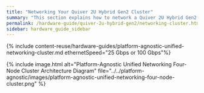 ```yaml
---
title: "Networking Your Quiver 2U Hybrid Gen2 Cluster"
summary: "This section explains how to network a Quiver 2U Hybrid Gen2 cluster."
permalink: /hardware-guide/quiver-2u-hybrid-gen2/networking-cluster.html
sidebar: hardware_guide_sidebar
---
```


{% include content-reuse/hardware-guides/platform-agnostic-unified-networking-cluster.md ethernetSpeed="25 Gbps or 100 Gbps"%}

{% include image.html alt="Platform-Agnostic Unified Networking Four-Node Cluster Architecture Diagram" file="../../platform-agnostic/images/platform-agnostic-unified-networking-four-node-cluster.png" %}

